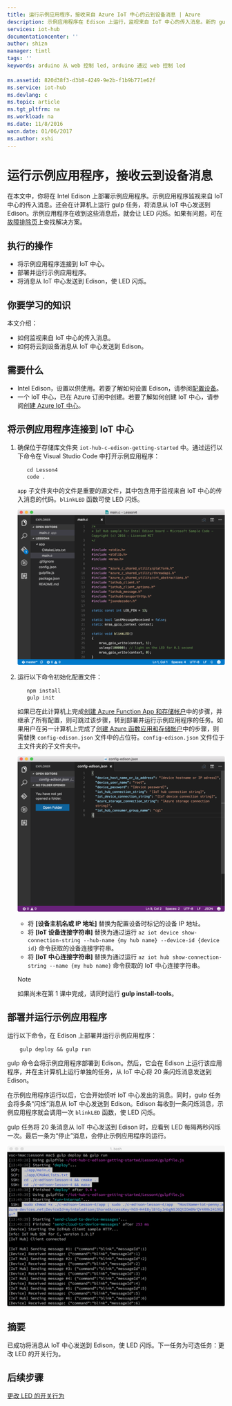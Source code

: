 ```yaml
---
title: 运行示例应用程序，接收来自 Azure IoT 中心的云到设备消息 | Azure
description: 示例应用程序在 Edison 上运行，监视来自 IoT 中心的传入消息。新的 gulp 任务会将消息从 IoT 中心发送到 Edison，使 LED 闪烁。
services: iot-hub
documentationcenter: ''
author: shizn
manager: timtl
tags: ''
keywords: arduino 从 web 控制 led, arduino 通过 web 控制 led

ms.assetid: 820d38f3-d3b8-4249-9e2b-f1b9b771e62f
ms.service: iot-hub
ms.devlang: c
ms.topic: article
ms.tgt_pltfrm: na
ms.workload: na
ms.date: 11/8/2016
wacn.date: 01/06/2017
ms.author: xshi
---
```


# 运行示例应用程序，接收云到设备消息
在本文中，你将在 Intel Edison 上部署示例应用程序。示例应用程序监视来自 IoT 中心的传入消息。还会在计算机上运行 gulp 任务，将消息从 IoT 中心发送到 Edison。示例应用程序在收到这些消息后，就会让 LED 闪烁。如果有问题，可在[故障排除页][troubleshooting]上查找解决方案。

## 执行的操作
* 将示例应用程序连接到 IoT 中心。
* 部署并运行示例应用程序。
* 将消息从 IoT 中心发送到 Edison，使 LED 闪烁。

## 你要学习的知识
本文介绍：

 - 如何监视来自 IoT 中心的传入消息。
 - 如何将云到设备消息从 IoT 中心发送到 Edison。

## 需要什么
* Intel Edison，设置以供使用。若要了解如何设置 Edison，请参阅[配置设备][configure-your-device]。
* 一个 IoT 中心，已在 Azure 订阅中创建。若要了解如何创建 IoT 中心，请参阅[创建 Azure IoT 中心][create-your-azure-iot-hub]。

## 将示例应用程序连接到 IoT 中心
1. 确保位于存储库文件夹 `iot-hub-c-edison-getting-started` 中。通过运行以下命令在 Visual Studio Code 中打开示例应用程序：

    ```
       cd Lesson4
       code .
    ```

    `app` 子文件夹中的文件是重要的源文件，其中包含用于监视来自 IoT 中心的传入消息的代码。`blinkLED` 函数可使 LED 闪烁。

    ![示例应用程序中的存储库结构][repo-structure]  

2. 运行以下命令初始化配置文件：

    ```
       npm install
       gulp init
    ```

    如果已在此计算机上完成[创建 Azure Function App 和存储帐户][create-an-azure-function-app-and-storage-account]中的步骤，并继承了所有配置，则可跳过该步骤，转到部署并运行示例应用程序的任务。如果用户在另一计算机上完成了[创建 Azure 函数应用和存储帐户][create-an-azure-function-app-and-storage-account]中的步骤，则需替换 `config-edison.json` 文件中的占位符。`config-edison.json` 文件位于主文件夹的子文件夹中。

    ![config-edison.json 文件的内容](./media/iot-hub-intel-edison-lessons/lesson4/config-edison.png)  

   * 将 **[设备主机名或 IP 地址]** 替换为配置设备时标记的设备 IP 地址。
   * 将 **[IoT 设备连接字符串]** 替换为通过运行 `az iot device show-connection-string --hub-name {my hub name} --device-id {device id}` 命令获取的设备连接字符串。
   * 将 **[IoT 中心连接字符串]** 替换为通过运行 `az iot hub show-connection-string --name {my hub name}` 命令获取的 IoT 中心连接字符串。

    > [!NOTE]
    > 如果尚未在第 1 课中完成，请同时运行 **gulp install-tools**。

## 部署并运行示例应用程序
运行以下命令，在 Edison 上部署并运行示例应用程序：

```
    gulp deploy && gulp run
```

gulp 命令会将示例应用程序部署到 Edison。然后，它会在 Edison 上运行该应用程序，并在主计算机上运行单独的任务，从 IoT 中心将 20 条闪烁消息发送到 Edison。

在示例应用程序运行以后，它会开始侦听 IoT 中心发出的消息。同时，gulp 任务会将多条“闪烁”消息从 IoT 中心发送到 Edison。Edison 每收到一条闪烁消息，示例应用程序就会调用一次 `blinkLED` 函数，使 LED 闪烁。

gulp 任务将 20 条消息从 IoT 中心发送到 Edison 时，应看到 LED 每隔两秒闪烁一次。最后一条为“停止”消息，会停止示例应用程序的运行。

![使用 gulp 命令和闪烁消息的示例应用程序][gulp-command-and-blink-messages]  

## 摘要
已成功将消息从 IoT 中心发送到 Edison，使 LED 闪烁。下一任务为可选任务：更改 LED 的开关行为。

## 后续步骤
[更改 LED 的开关行为][change-the-on-and-off-behavior-of-the-led]

<!-- Images and links -->

[troubleshooting]: ./iot-hub-intel-edison-kit-c-troubleshooting.md
[configure-your-device]: ./iot-hub-intel-edison-kit-c-lesson1-configure-your-device.md
[create-your-azure-iot-hub]: ./iot-hub-intel-edison-kit-c-lesson2-prepare-azure-iot-hub.md
[repo-structure]: ./media/iot-hub-intel-edison-lessons/lesson4/repo_structure_c.png
[create-an-azure-function-app-and-storage-account]: ./iot-hub-intel-edison-kit-c-lesson3-deploy-resource-manager-template.md
[gulp-command-and-blink-messages]: ./media/iot-hub-intel-edison-lessons/lesson4/gulp_blink_c.png
[change-the-on-and-off-behavior-of-the-led]: ./iot-hub-intel-edison-kit-c-lesson4-change-led-behavior.md

<!---HONumber=Mooncake_0103_2017-->
